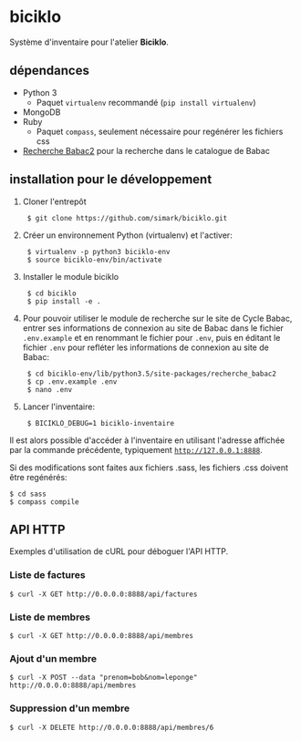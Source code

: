 biciklo
=======

Système d'inventaire pour l'atelier **Biciklo**.

dépendances
-----------
* Python 3
  * Paquet `virtualenv` recommandé (`pip install virtualenv`)
* MongoDB
* Ruby
  * Paquet `compass`, seulement nécessaire pour regénérer les fichiers css
* [Recherche Babac2](https://github.com/normcyr/recherche_babac2) pour la recherche dans le catalogue de Babac

installation pour le développement
----------------------------------

1. Cloner l'entrepôt

        $ git clone https://github.com/simark/biciklo.git

2. Créer un environnement Python (virtualenv) et l'activer:

        $ virtualenv -p python3 biciklo-env
        $ source biciklo-env/bin/activate

3. Installer le module biciklo

        $ cd biciklo
        $ pip install -e .

4. Pour pouvoir utiliser le module de recherche sur le site de Cycle Babac,
entrer ses informations de connexion au site de Babac dans le fichier
`.env.example` et en renommant le fichier pour `.env`, puis en éditant le
fichier `.env` pour refléter les informations de connexion au site de Babac:

        $ cd biciklo-env/lib/python3.5/site-packages/recherche_babac2
        $ cp .env.example .env
        $ nano .env

5. Lancer l'inventaire:

        $ BICIKLO_DEBUG=1 biciklo-inventaire

Il est alors possible d'accéder à l'inventaire en utilisant l'adresse
affichée par la commande précédente, typiquement [`http://127.0.0.1:8888`](http://127.0.0.1:8888).

Si des modifications sont faites aux fichiers .sass, les fichiers .css
doivent être regénérés:

	$ cd sass
	$ compass compile

API HTTP
--------

Exemples d'utilisation de cURL pour déboguer l'API HTTP.

### Liste de factures

	$ curl -X GET http://0.0.0.0:8888/api/factures

### Liste de membres


	$ curl -X GET http://0.0.0.0:8888/api/membres

### Ajout d'un membre

	$ curl -X POST --data "prenom=bob&nom=leponge" http://0.0.0.0:8888/api/membres

### Suppression d'un membre

	$ curl -X DELETE http://0.0.0.0:8888/api/membres/6
